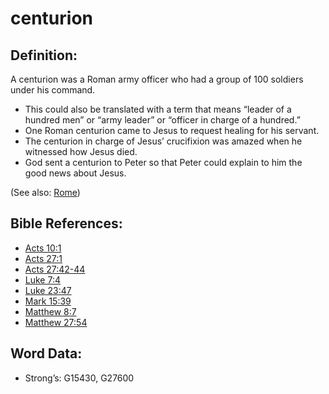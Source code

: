 # centurion

## Definition:

A centurion was a Roman army officer who had a group of 100 soldiers under his command.

* This could also be translated with a term that means “leader of a hundred men” or “army leader” or “officer in charge of a hundred.”
* One Roman centurion came to Jesus to request healing for his servant.
* The centurion in charge of Jesus’ crucifixion was amazed when he witnessed how Jesus died.
* God sent a centurion to Peter so that Peter could explain to him the good news about Jesus.

(See also: [Rome](../names/rome.md))

## Bible References:

* [Acts 10:1](rc://en/tn/help/act/10/01)
* [Acts 27:1](rc://en/tn/help/act/27/01)
* [Acts 27:42-44](rc://en/tn/help/act/27/42)
* [Luke 7:4](rc://en/tn/help/luk/07/04)
* [Luke 23:47](rc://en/tn/help/luk/23/47)
* [Mark 15:39](rc://en/tn/help/mrk/15/39)
* [Matthew 8:7](rc://en/tn/help/mat/08/07)
* [Matthew 27:54](rc://en/tn/help/mat/27/54)

## Word Data:

* Strong’s: G15430, G27600
